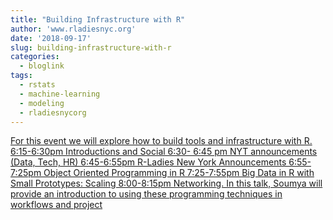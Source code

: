 ```yaml
---
title: "Building Infrastructure with R"
author: 'www.rladiesnyc.org'
date: '2018-09-17'
slug: building-infrastructure-with-r
categories:
  - bloglink
tags:
  - rstats
  - machine-learning
  - modeling
  - rladiesnycorg
---
```


[For this event we will explore how to build tools and infrastructure with R. 6:15-6:30pm Introductions and Social 6:30- 6:45 pm NYT announcements (Data, Tech, HR) 6:45-6:55pm R-Ladies New York Announcements 6:55-7:25pm Object Oriented Programming in R 7:25-7:55pm Big Data in R with Small Prototypes: Scaling 8:00-8:15pm Networking. In this talk, Soumya will provide an introduction to using these programming techniques in workflows and project<i class="fas fa-external-link-alt"></i>](http://www.rladiesnyc.org/post/building-infrastructure-with-r/)


